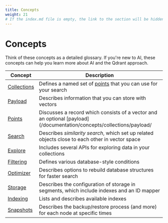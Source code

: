 ```yaml
---
title: Concepts
weight: 21
# If the index.md file is empty, the link to the section will be hidden from the sidebar
---
```


# Concepts

Think of these concepts as a detailed glossary. If you're new to AI, these
concepts can help you learn more about AI and the Qdrant approach.

| Concept                                             | Description                                                                                                          |
|-----------------------------------------------------|----------------------------------------------------------------------------------------------------------------------|
| [Collections](/documentation/concepts/collections/) | Defines a named set of [points](/documentation/concepts/collections/points/) that you can use for your search        |
| [Payload](/documentation/concepts/payload/)         | Describes information that you can store with vectors                                                                |
| [Points](/documentation/concepts/points/)           | Discusses a record which consists of a vector and an optional [payload](/documentation/concepts/collections/payload/ |
| [Search](/documentation/concepts/search/)           | Describes _similarity search_, which set up related objects close to each other in vector space                      |
| [Explore](/documentation/concepts/explore/)         | Includes several APIs for exploring data in your collections                                                         |
| [Filtering](/documentation/concepts/filtering/)     | Defines various database-style conditions                                                                            |
| [Optimizer](/documentation/concepts/optimizer/)     | Describes options to rebuild database structures for faster search                                                   |
| [Storage](/documentation/concepts/storage/)         | Describes the configuration of storage in segments, which include indexes and an ID mapper                           |
| [Indexing](/documentation/concepts/indexing/)       | Lists and describes available indexes                                                                                |
| [Snapshots](/documentation/concepts/snapshots/)     | Describes the backup/restore process (and more) for each node at specific times                                      |
